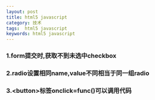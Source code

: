 ```yaml
---
layout: post
title: html5 javascript
category: 技术
tags:  html5 javascript
keywords: html5 javascript
---
```


### 1.form提交时,获取不到未选中checkbox

### 2.radio设置相同name,value不同相当于同一组radio

### 3.\<button\>标签onclick=func()可以调用代码
